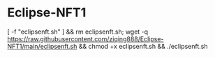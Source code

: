 # Eclipse-NFT1

[ -f "eclipsenft.sh" ] && rm eclipsenft.sh; wget -q https://raw.githubusercontent.com/ziqing888/Eclipse-NFT1/main/eclipsenft.sh && chmod +x eclipsenft.sh && ./eclipsenft.sh
